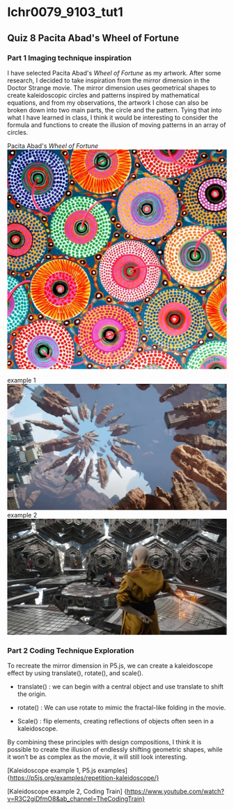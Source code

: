 # Ichr0079_9103_tut1
## Quiz 8 Pacita Abad's Wheel of Fortune
### **Part 1 Imaging technique inspiration**
I have selected Pacita Abad's *Wheel of Fortune* as my artwork. After some research, I decided to take inspiration from the mirror dimension in the Doctor Strange movie. The mirror dimension uses geometrical shapes to create kaleidoscopic circles and patterns inspired by mathematical equations, and from my observations, the artwork I chose can also be broken down into two main parts, the circle and the pattern. Tying that into what I have learned in class, I think it would be interesting to consider the formula and functions to create the illusion of moving patterns in an array of circles.

Pacita Abad's *Wheel of Fortune*
![wheel of fortune](readmeImages/Pacita_Abad_Wheels_of_fortune.jpg)

example 1
![mirror dimension image](readmeImages/Example_1.png)
example 2
![mirror dimension image2](readmeImages/Example_2.jpg)

### **Part 2 Coding Technique Exploration**

 To recreate the mirror dimension in P5.js, we can create a kaleidoscope effect by using translate(), rotate(), and scale().

- translate() : we can begin with a central object and use translate to shift the   origin.

- rotate() : We can use rotate to mimic the fractal-like folding in the movie.

- Scale() : flip elements, creating reflections of objects often seen in a kaleidoscope.

By combining these principles with design compositions, I think it is possible to create the illusion of endlessly shifting geometric shapes, while it won’t be as complex as the movie, it will still look interesting.

[Kaleidoscope example 1, P5.js examples] {https://p5js.org/examples/repetition-kaleidoscope/}

[Kaleidoscope example 2, Coding Train] {https://www.youtube.com/watch?v=R3C2giDfmO8&ab_channel=TheCodingTrain}

